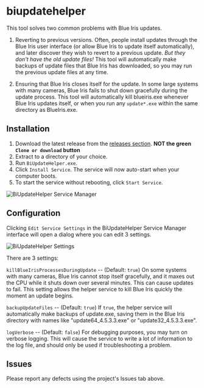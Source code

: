 # biupdatehelper

This tool solves two common problems with Blue Iris updates.

1) Reverting to previous versions.  Often, people install updates through the Blue Iris user interface (or allow Blue Iris to update itself automatically), and later discover they wish to revert to a previous update.  *But they don't have the old update files!*  This tool will automatically make backups of update files that Blue Iris has downloaded, so you may run the previous update files at any time.

2) Ensuring that Blue Iris closes itself for the update.  In some large systems with many cameras, Blue Iris fails to shut down gracefully during the update process.  This tool will automatically kill blueiris.exe whenever Blue Iris updates itself, or when you run any `update*.exe` within the same directory as BlueIris.exe.

## Installation

1) Download the latest release from the [releases section](https://github.com/bp2008/biupdatehelper/releases). **NOT the green `Clone or download` button**
2) Extract to a directory of your choice.
3) Run `BiUpdateHelper.exe`.
4) Click `Install Service`.  The service will now auto-start when your computer boots.
5) To start the service without rebooting, click `Start Service`.

![BiUpdateHelper Service Manager](http://i.imgur.com/In5oKdQ.png)

## Configuration

Clicking `Edit Service Settings` in the BiUpdateHelper Service Manager interface will open a dialog where you can edit 3 settings.

![BiUpdateHelper Settings](http://i.imgur.com/QaYxylK.png)

There are 3 settings:

`killBlueIrisProcessesDuringUpdate` -- (Default: `true`) On some systems with many cameras, Blue Iris cannot stop itself gracefully, and it maxes out the CPU while it shuts down over several minutes.  This can cause updates to fail.  This setting allows the helper service to kill Blue Iris quickly the moment an update begins.

`backupUpdateFiles` -- (Default: `true`) If `true`, the helper service will automatically make backups of update.exe, saving them in the Blue Iris directory with names like "update64_4.5.3.3.exe" or "update32_4.5.3.3.exe".

`logVerbose` -- (Default: `false`) For debugging purposes, you may turn on verbose logging.  This will cause the service to write a lot of information to the log file, and should only be used if troubleshooting a problem.

## Issues

Please report any defects using the project's Issues tab above.
